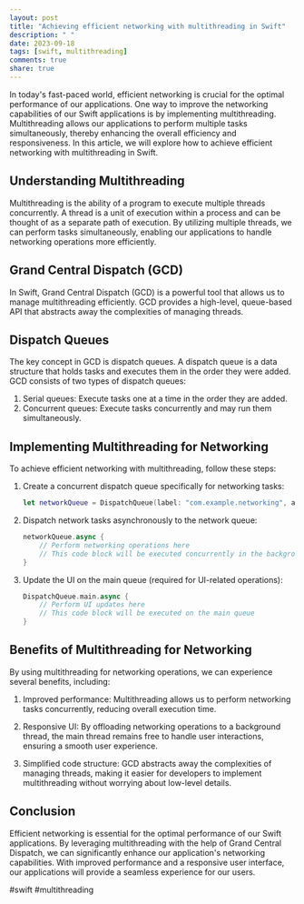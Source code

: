 ```yaml
---
layout: post
title: "Achieving efficient networking with multithreading in Swift"
description: " "
date: 2023-09-18
tags: [swift, multithreading]
comments: true
share: true
---
```


In today's fast-paced world, efficient networking is crucial for the optimal performance of our applications. One way to improve the networking capabilities of our Swift applications is by implementing multithreading. Multithreading allows our applications to perform multiple tasks simultaneously, thereby enhancing the overall efficiency and responsiveness. In this article, we will explore how to achieve efficient networking with multithreading in Swift.

## Understanding Multithreading

Multithreading is the ability of a program to execute multiple threads concurrently. A thread is a unit of execution within a process and can be thought of as a separate path of execution. By utilizing multiple threads, we can perform tasks simultaneously, enabling our applications to handle networking operations more efficiently.

## Grand Central Dispatch (GCD)

In Swift, Grand Central Dispatch (GCD) is a powerful tool that allows us to manage multithreading efficiently. GCD provides a high-level, queue-based API that abstracts away the complexities of managing threads.

## Dispatch Queues

The key concept in GCD is dispatch queues. A dispatch queue is a data structure that holds tasks and executes them in the order they were added. GCD consists of two types of dispatch queues:

1. Serial queues: Execute tasks one at a time in the order they are added.
2. Concurrent queues: Execute tasks concurrently and may run them simultaneously.

## Implementing Multithreading for Networking

To achieve efficient networking with multithreading, follow these steps:

1. Create a concurrent dispatch queue specifically for networking tasks:
   ```swift
   let networkQueue = DispatchQueue(label: "com.example.networking", attributes: .concurrent)
   ```

2. Dispatch network tasks asynchronously to the network queue:
   ```swift
   networkQueue.async {
       // Perform networking operations here
       // This code block will be executed concurrently in the background
   }
   ```

3. Update the UI on the main queue (required for UI-related operations):
   ```swift
   DispatchQueue.main.async {
       // Perform UI updates here
       // This code block will be executed on the main queue
   }
   ```

## Benefits of Multithreading for Networking

By using multithreading for networking operations, we can experience several benefits, including:

1. Improved performance: Multithreading allows us to perform networking tasks concurrently, reducing overall execution time.

2. Responsive UI: By offloading networking operations to a background thread, the main thread remains free to handle user interactions, ensuring a smooth user experience.

3. Simplified code structure: GCD abstracts away the complexities of managing threads, making it easier for developers to implement multithreading without worrying about low-level details.

## Conclusion

Efficient networking is essential for the optimal performance of our Swift applications. By leveraging multithreading with the help of Grand Central Dispatch, we can significantly enhance our application's networking capabilities. With improved performance and a responsive user interface, our applications will provide a seamless experience for our users.

#swift #multithreading